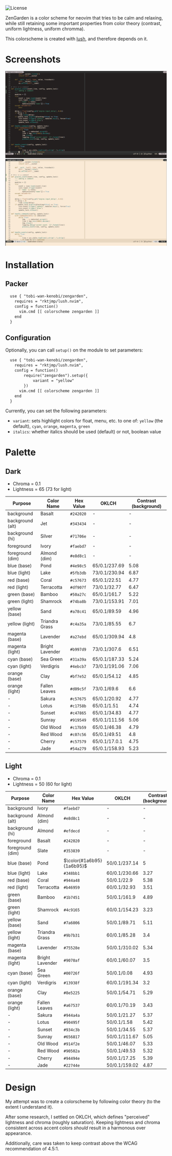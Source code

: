 ![License](https://img.shields.io/github/license/tobi-wan-kenobi/zengarden)

ZenGarden is a color scheme for neovim that tries to be
calm and relaxing, while still retaining some important properties
from color theory (contrast, uniform lightness, uniform chromma).

This colorscheme is created with [lush](https://github.com/rktjmp/lush.nvim),
and therefore depends on it.

# Screenshots

![ZenGarden Dark](images/zengarden_dark.png)
![ZenGarden Light](images/zengarden_light.png)

# Installation

## Packer

```
  use { "tobi-wan-kenobi/zengarden",
    requires = "rktjmp/lush.nvim",
    config = function()
      vim.cmd [[ colorscheme zengarden ]]
    end
  }
```

## Configuration

Optionally, you can call `setup()` on the module to set parameters:

```
  use { "tobi-wan-kenobi/zengarden",
    requires = "rktjmp/lush.nvim",
    config = function()
        require("zengarden").setup({
            variant = "yellow"
        })
      vim.cmd [[ colorscheme zengarden ]]
    end
  }
```

Currently, you can set the following parameters:

* `variant`: sets highlight colors for float, menu, etc. to one of: `yellow` (the default),
    `cyan`, `orange`, `magenta`, `green`
* `italics`: whether italics should be used (default) or not, boolean value

# Palette

## Dark

* Chroma = 0.1
* Lightness = 65 (73 for light)

| Purpose          | Color Name      | Hex Value | OKLCH | Contrast (background) |
| ---------------- | --------------- | --------- | ----- | --------------------- |
| background       | Basalt          | `#242020`   | - | - |
| background (alt) | Jet             | `#343434`   | - | - |
| background (hi)  | Silver          | `#71706e`   | - | - |
| foreground       | Ivory           | `#faebd7`   | - | - |
| foreground (dim) | Almond (dim)    | `#e8d8c1`   | - | - |
| blue (base)      | Pond            | `#4e98c5`   | 65/0.1/237.69 | 5.08 |
| blue (light)     | Lake            | `#5fb3db`   | 73/0.1/230.94 | 6.87 |
| red (base)       | Coral           | `#c57673`   | 65/0.1/22.51  | 4.77 |
| red (light)      | Terracotta      | `#df907f`   | 73/0.1/32.77  | 6.47 |
| green (base)     | Bamboo          | `#50a27c`   | 65/0.1/161.7  | 5.22 |
| green (light)    | Shamrock        | `#74ba8b`   | 73/0.1/153.91 | 7.01 |
| yellow (base)    | Sand            | `#a78c41`   | 65/0.1/89.59  | 4.96 |
| yellow (light)   | Triandra Grass  | `#c4a35a`   | 73/0.1/85.55  | 6.7  |
| magenta (base)   | Lavender        | `#a27ebd`   | 65/0.1/309.94 | 4.8  |
| magenta (light)  | Bright Lavender | `#b997d9`   | 73/0.1/307.6  | 6.51 |
| cyan (base)      | Sea Green       | `#31a39a`   | 65/0.1/187.33 | 5.24 |
| cyan (light)     | Verdigris       | `#4ebcb7`   | 73/0.1/191.06 | 7.06 |
| orange (base)    | Clay            | `#bf7e52`   | 65/0.1/54.12  | 4.85 |
| orange (light)   | Fallen Leaves   | `#d09c5f`   | 73/0.1/69.6   | 6.6  |
| -                | Sakura          | `#c57675`   | 65/0.1/20.92  | 4.77 |
| -                | Lotus           | `#c1758b`   | 65/0.1/1.51   | 4.74 |
| -                | Sunset          | `#c47865`   | 65/0.1/34.83  | 4.77 |
| -                | Sunray          | `#919549`   | 65/0.1/111.56 | 5.06 |
| -                | Old Wood        | `#c17b59`   | 65/0.1/46.38  | 4.79 |
| -                | Red Wood        | `#c07c56`   | 65/0.1/49.51  | 4.8  |
| -                | Cherry          | `#c57579`   | 65/0.1/17.0.1 | 4.75 |
| -                | Jade            | `#54a279`   | 65/0.1/158.93 | 5.23 |

## Light

* Chroma = 0.1
* Lightness = 50 (60 for light)

| Purpose          | Color Name      | Hex Value | OKLCH | Contrast (background) |
| ---------------- | --------------- | --------- | ----- | --------------------- |
| background       | Ivory           | `#faebd7`   | - | - |
| background (alt) | Almond (dim)    | `#e8d8c1`   | - | - |
| background (hi)  | Almond          | `#efdecd`   | - | - |
| foreground       | Basalt          | `#242020`   | - | - |
| foreground (dim) | Slate           | `#353839`   | - | - |
| blue (base)      | Pond            | $\color{#1a6b95}{1a6b95}$ | 50/0.1/237.14 | 5 |
| blue (light)     | Lake            | `#348bb1`   | 60/0.1/230.66 | 3.27 |
| red (base)       | Coral           | `#944a48`   | 50/0.1/22.9   | 5.38 |
| red (light)      | Terracotta      | `#b46959`   | 60/0.1/32.93  | 3.51 |
| green (base)     | Bamboo          | `#1b7451`   | 50/0.1/161.9  | 4.89 |
| green (light)    | Shamrock        | `#4c9165`   | 60/0.1/154.23 | 3.23 |
| yellow (base)    | Sand            | `#7a6006`   | 50/0.1/89.71  | 5.11 |
| yellow (light)   | Triandra Grass  | `#9b7b31`   | 60/0.1/85.28  | 3.4 |
| magenta (base)   | Lavender        | `#75528e`   | 50/0.1/310.02 | 5.34 |
| magenta (light)  | Bright Lavender | `#9070af`   | 60/0.1/60.07  | 3.5 |
| cyan (base)      | Sea Green       | `#00726f`   | 50/0.1/0.08   | 4.93 |
| cyan (light)     | Verdigris       | `#13938f`   | 60/0.1/191.34 | 3.2 |
| orange (base)    | Clay            | `#8e5225`   | 50/0.1/54.71  | 5.29 |
| orange (light)   | Fallen Leaves   | `#a67537`   | 60/0.1/70.19  | 3.43 |
| -                | Sakura          | `#944a4a`   | 50/0.1/21.27  | 5.37 |
| -                | Lotus           | `#90495f`   | 50/0.1/1.58   | 5.42 |
| -                | Sunset          | `#934c3b`   | 50/0.1/34.55  | 5.37 |
| -                | Sunray          | `#656817`   | 50/0.1/111.67 | 5.05 |
| -                | Old Wood        | `#914f2e`   | 50/0.1/46.07  | 5.33 |
| -                | Red Wood        | `#90502a`   | 50/0.1/49.53  | 5.32 |
| -                | Cherry          | `#94494e`   | 50/0.1/17.25  | 5.39 |
| -                | Jade            | `#22744e`   | 50/0.1/159.02 | 4.87 |


# Design

My attempt was to create a colorscheme by following color theory (to the extent I understand it).

After some research, I settled on OKLCH, which defines "perceived" lightness and chroma (roughly saturation). Keeping lightness and chroma consistent across accent colors *should* result in a harmonous over appearance.

Additionally, care was taken to keep contrast above the WCAG recommendation of 4.5:1.

